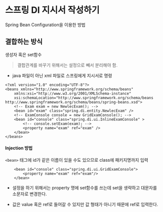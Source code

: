 # 스프링 DI 지시서 작성하기
Spring Bean Configuration을 이용한 방법

## 결합하는 방식
생성자 혹은 set함수

> 결합관계를 바꾸기 위해서는 설정으로 빼서 분리해야 함.

+ java 파일이 아닌 xml 파일로 스프링에게 지시서로 명령
```
<?xml version="1.0" encoding="UTF-8"?>
<beans xmlns="http://www.springframework.org/schema/beans"
	xmlns:xsi="http://www.w3.org/2001/XMLSchema-instance"
	xsi:schemaLocation="http://www.springframework.org/schema/beans http://www.springframework.org/schema/beans/spring-beans.xsd">
	<!-- Exam exam = new NewlecExam(); -->
	<bean id="exam" class="spring.di.entity.NewlecExam" />
	<!-- ExamConsole console = new GridExamConsole(); -->
	<bean id="console" class="spring.di.ui.InlineExamConsole" >
		<!-- console.setExam(exam); -->
		<property name="exam" ref="exam" />
	</bean>
</beans>
```
#### Injection 방법
```<bean>``` 태그에 
id가 같은 이름이 있을 수도 있으므로 class에 패키지명까지 입력
```
	<bean id="console" class="spring.di.ui.GridExamConsole">
		<property name="exam" ref="exam"/>
	</bean>
```
+ 설정을 하기 위해서는 property 명에 set함수를 쓰는데 set을 생략하고 대문자를 소문자로 변경한다.

+ 값은 value 혹은 ref로 들어갈 수 있지만 값 형태가 아니기 때문에 ref로 입력한다.
